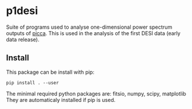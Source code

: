 # p1desi

Suite of programs used to analyse one-dimensional power spectrum outputs of [picca](https://github.com/igmhub/picca).
This is used in the analysis of the first DESI data (early data release).



## Install

This package can be install with pip:

```
pip install . --user
```

The minimal required python packages are: fitsio, numpy, scipy, matplotlib
They are automaticaly installed if pip is used.
